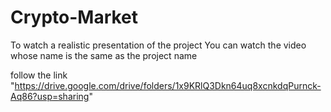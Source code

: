 ﻿# Crypto-Market

To watch a realistic presentation of the project
You can watch the video whose name is the same as the project name

follow the link "https://drive.google.com/drive/folders/1x9KRlQ3Dkn64uq8xcnkdqPurnck-Aq86?usp=sharing"
